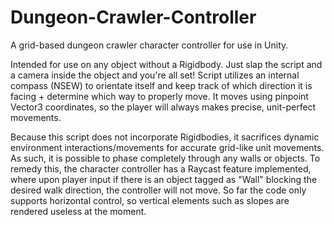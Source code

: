 # Dungeon-Crawler-Controller
A grid-based dungeon crawler character controller for use in Unity.

Intended for use on any object without a Rigidbody. Just slap the script and a camera inside the object and you're all set! Script utilizes an internal compass (NSEW) to orientate itself and keep track of which direction it is facing + determine which way to properly move. It moves using pinpoint Vector3 coordinates, so the player will always makes precise, unit-perfect movements.

Because this script does not incorporate Rigidbodies, it sacrifices dynamic environment interactions/movements for accurate grid-like unit movements. As such, it is possible to phase completely through any walls or objects. To remedy this, the character controller has a Raycast feature implemented, where upon player input if there is an object tagged as "Wall" blocking the desired walk direction, the controller will not move. So far the code only supports horizontal control, so vertical elements such as slopes are rendered useless at the moment.
